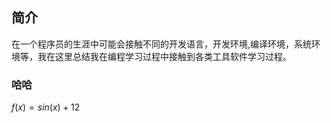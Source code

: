 ## 简介
   在一个程序员的生涯中可能会接触不同的开发语言，开发环境,编译环境，系统环境等，我在这里总结我在编程学习过程中接触到各类工具软件学习过程。
### 哈哈

$f(x)=sin(x)+12$